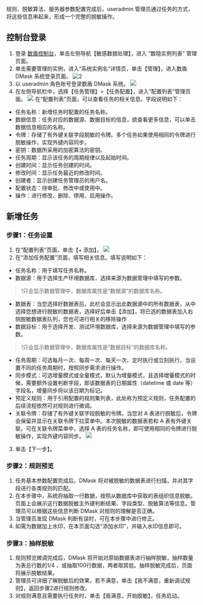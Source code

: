 规则、脱敏算法、服务器参数配置完成后，useradmin 管理员通过任务的方式，将这些信息串起来，形成一个完整的脱敏操作。
## 控制台登录
1. 登录 [数盾控制台](https://console.cloud.tencent.com/cds)，单击左侧导航【敏感数据处理】，进入 “数隐实例列表” 管理页面。
2. 单击需要管理的实例，进入“系统实例名”详情页，单击【管理】，进入数盾 DMask 系统登录页面。
 ![2](https://main.qcloudimg.com/raw/5e61fe9aa155318c9dbfbae77fbc78ec.png)
3. 以 useradmin 角色账号登录数盾 DMask 系统。
![](https://main.qcloudimg.com/raw/6d7daa78b18367fa30c529037deb3f9a.png)
4. 在左侧导航栏中，选择【任务管理】>【任务配置】，进入“配置列表”管理页面。
 ![](https://main.qcloudimg.com/raw/05eddcd895610192642ac4cd372d1292.png)
在“配置列表”页面，可以查看任务的相关信息。字段说明如下：
 - 任务名称：新增任务时配置的任务名称。
 - 数据信息：任务对应的数据源、数据目标的信息，欲查看更多信息，可以单击数据信息相应的名称。
 - 令牌：存储了有外键关联字段脱敏的令牌。多个任务如果使用相同的令牌进行脱敏操作，实现外键内容同步。
 - 密钥：数据所采用的加密算法的密钥。
 - 任务周期：显示该任务的周期规律以及起始时间。
 - 创建时间：显示任务创建的时间。
 - 修改时间：显示任务最近的修改时间。
 - 创建者：显示创建任务管理员的用户名。
 - 配置状态：待审批、修改中或使用中。
 - 操作：进行修改、删除、停用、启用操作。
 
## 新增任务
### 步骤1：任务设置
1. 在“配置列表”页面，单击【+ 添加】。
 ![](https://main.qcloudimg.com/raw/db4402ef8638185485a18441402e2b02.png)
2. 在“添加任务配置”页面，填写相关信息。填写说明如下：
 - 任务名称：用于填写任务名称。
 - 数据源：用于选择生产环境数据库，选择来源为数据管理中填写的参数。
 >!只会显示数据管理中，数据库属性是“数据源”的数据库名称。
 - 数据表：当您选择好数据表后，此栏会显示出此数据源中的所有数据表，从中选择您想进行脱敏的数据表，选择好后单击【添加】，将已选的数据表加入右侧脱敏数据表队列，您也可进行相关的移除操作
 - 数据目标：用于选择开发、测试环境数据库，选择来源为数据管理中填写的参数。
 >!只会显示数据管理中，数据库属性是“数据目标”的数据库名称。
 - 任务周期：可选每月一次、每周一次、每天一次、定时执行或立刻执行，当设置不同的任务周期时，按照同步需求进行操作。
 - 同步模式：可选增量模式或全量模式，默认为增量模式，且选择增量模式的时候，需要额外设置判断字段，即该数据表的日期属性（datetime 或 date 等）字段名，增量同步将以该日期为标记。
 - 预定义规则：用于引用配置的规则集列表，此处称为预定义规则，任务配置的后续流程依然可对规则进行微调。
 - 关联令牌：存储了有外键关联字段脱敏的令牌。当您对 A 表进行脱敏后，令牌会保留并显示在关联令牌下拉菜单中。本次脱敏的数据表若和 A 表有外键关联，可在关联令牌菜单中，选择 A 表的任务名称，即可使用相同的令牌进行脱敏操作，实现外键内容同步。
 ![](https://main.qcloudimg.com/raw/ad00ad69fa2ddd119dd326215a48afc6.png)
3. 单击【下一步】。
 
### 步骤2：规则预览
1. 任务基本参数配置完成后，DMask 将对被脱敏的数据表进行扫描，并对其字段进行各类规则的匹配。
2. 在本步骤中，系统将抽取一行数据，按照从数据库中获取的表组织信息脱敏。页面上会展示这行数据脱敏主外键判断结果、字段类型、脱敏算法等信息。管理员可以根据这些信息判断 DMask 对规则的理解是否正确。
3. 当管理员发现 DMask 判断有误时，可在本步骤中进行修正。
4. 如需为数据加上水印，在本页面勾选“添加水印”，并输入水印信息即可。
  
###  步骤3：抽样脱敏
1. 规则预览微调完成后，DMask 将开始对原始数据表进行抽样脱敏，抽样数量为表总行数的1/4 ，或抽取100行数据，两者取其低。抽样脱敏完成后，页面将展示脱敏结果。
2. 管理员可详细了解脱敏后的效果，若不满意，单击【我不满意，重新调试规则】，返回步骤2进行规则修改。
3. 对规则满意且需要执行任务时，单击【我满意，开始脱敏】，任务启动。
